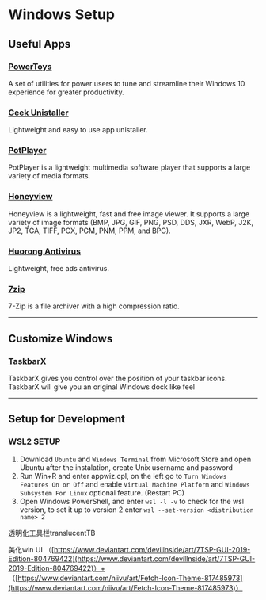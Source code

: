 # Windows Setup






## Useful Apps
### [PowerToys](hhttps://github.com/microsoft/PowerToys)
A set of utilities for power users to tune and streamline their Windows 10 experience for greater productivity.

### [Geek Unistaller](https://geekuninstaller.com/)
Lightweight and easy to use app unistaller.

### [PotPlayer](https://potplayer.daum.net/)
PotPlayer is a lightweight multimedia software player that supports a large variety of media formats.

### [Honeyview](https://www.bandisoft.com/honeyview/)
Honeyview is a lightweight, fast and free image viewer. It supports a large variety of image formats (BMP, JPG, GIF, PNG, PSD, DDS, JXR, WebP, J2K, JP2, TGA, TIFF, PCX, PGM, PNM, PPM, and BPG).

### [Huorong Antivirus](https://www.huorong.cn/)
Lightweight, free ads antivirus.

### [7zip](https://www.7-zip.org/)
7-Zip is a file archiver with a high compression ratio.

---
## Customize Windows
### [TaskbarX](https://github.com/ChrisAnd1998/TaskbarX)
TaskbarX gives you control over the position of your taskbar icons. TaskbarX will give you an original Windows dock like feel

---
## Setup for Development
### WSL2 SETUP
1. Download `Ubuntu` and `Windows Terminal` from Microsoft Store and open Ubuntu after the instalation, create Unix username and password
2. Run Win+R and enter appwiz.cpl, on the left go to `Turn Windows Features On or Off` and enable `Virtual Machine Platform` and `Windows Subsystem For Linux` optional feature. (Restart PC)
3. Open Windows PowerShell, and enter `wsl -l -v` to check for the wsl version, to set it up to version 2 enter `wsl --set-version <distribution name> 2`

透明化工具栏translucentTB

美化win UI （[https://www.deviantart.com/devillnside/art/7TSP-GUI-2019-Edition-804769422](https://www.deviantart.com/devillnside/art/7TSP-GUI-2019-Edition-804769422)）+ （[https://www.deviantart.com/niivu/art/Fetch-Icon-Theme-817485973](https://www.deviantart.com/niivu/art/Fetch-Icon-Theme-817485973)）

